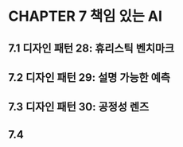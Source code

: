 # CHAPTER 7 책임 있는 AI

## 7.1 디자인 패턴 28: 휴리스틱 벤치마크

## 7.2 디자인 패턴 29: 설명 가능한 예측

## 7.3 디자인 패턴 30: 공정성 렌즈

## 7.4 
